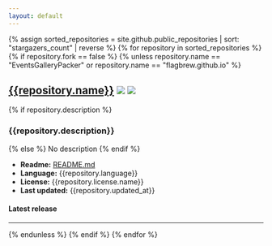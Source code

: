 ```yaml
---
layout: default
---
```

<div id="projects">
{% assign sorted_repositories = site.github.public_repositories | sort: "stargazers_count" | reverse %}
{% for repository in sorted_repositories %}
  {% if repository.fork == false %}
  {% unless repository.name == "EventsGalleryPacker" or repository.name == "flagbrew.github.io" %}
  <div id="project-{{repository.name}}">
  <h2><a href="{{repository.html_url}}">{{repository.name}}</a> <img src="https://img.shields.io/github/downloads/FlagBrew/{{repository.name}}/total.svg"> <img src="https://imgit g.shields.io/github/stars/FlagBrew/{{repository.name}}.svg"></h2>
  {% if repository.description %}
  <h3>{{repository.description}}</h3>
  {% else %}
  No description
  {% endif %}

  <ul>
    <li><b>Readme:</b> <a id="readme{{repository.name}}Id" href="README.md">README.md</a></li>
    <li><b>Language:</b> {{repository.language}}</li>
    <li><b>License:</b> {{repository.license.name}}</li>
    <li><b>Last updated:</b> {{repository.updated_at}}</li>
  </ul>
  <h4 id="latestVersion{{repository.name}}">Latest release</h4>
  <ul id="latest{{repository.name}}">
  </ul>
  </div>
  <hr>
  {% endunless %}
  {% endif %}
{% endfor %}
</div>

<div id="qr"></div>